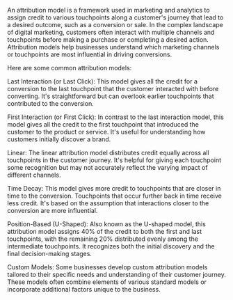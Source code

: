 An attribution model is a framework used in marketing and analytics to assign credit to various touchpoints along a customer's journey that lead to a desired outcome, such as a conversion or sale. In the complex landscape of digital marketing, customers often interact with multiple channels and touchpoints before making a purchase or completing a desired action. Attribution models help businesses understand which marketing channels or touchpoints are most influential in driving conversions.

Here are some common attribution models:

Last Interaction (or Last Click): This model gives all the credit for a conversion to the last touchpoint that the customer interacted with before converting. It's straightforward but can overlook earlier touchpoints that contributed to the conversion.

First Interaction (or First Click): In contrast to the last interaction model, this model gives all the credit to the first touchpoint that introduced the customer to the product or service. It's useful for understanding how customers initially discover a brand.

Linear: The linear attribution model distributes credit equally across all touchpoints in the customer journey. It's helpful for giving each touchpoint some recognition but may not accurately reflect the varying impact of different channels.

Time Decay: This model gives more credit to touchpoints that are closer in time to the conversion. Touchpoints that occur further back in time receive less credit. It's based on the assumption that interactions closer to the conversion are more influential.

Position-Based (U-Shaped): Also known as the U-shaped model, this attribution model assigns 40% of the credit to both the first and last touchpoints, with the remaining 20% distributed evenly among the intermediate touchpoints. It recognizes both the initial discovery and the final decision-making stages.

Custom Models: Some businesses develop custom attribution models tailored to their specific needs and understanding of their customer journey. These models often combine elements of various standard models or incorporate additional factors unique to the business.
